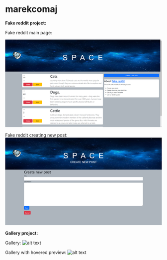# marekcomaj

**Fake reddit project:**

Fake reddit main page:

![alt text](https://github.com/marekcomaj/Projects/blob/main/previews/Reddit/Reddit%20main%20page.png)

Fake reddit creating new post:
![alt text](https://github.com/marekcomaj/Projects/blob/main/previews/Reddit/Reddit%20create%20new%20post.png)

**Gallery project:**

Gallery:
![alt text](https://github.com/marekcomaj/Projects/blob/main/previews/Gallery/Gallery.png)

Gallery with hovered preview:
![alt text](https://github.com/marekcomaj/Projects/blob/main/previews/Gallery/Gallery%20hovered%20preview.png)